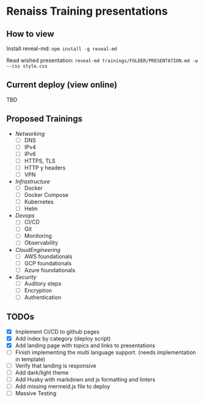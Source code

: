# Renaiss Training presentations

## How to view

Install reveal-md: `npm install -g reveal-md`

Read wished presentation: `reveal-md trainings/FOLDER/PRESENTATION.md -w --css style.css`

## Current deploy (view online)

TBD

## Proposed Trainings

- _Networking_
  - [ ] DNS
  - [ ] IPv4
  - [ ] IPv6
  - [ ] HTTPS, TLS 
  - [ ] HTTP y headers
  - [ ] VPN
- _Infrastructure_
  - [ ] Docker
  - [ ] Docker Compose
  - [ ] Kubernetes
  - [ ] Helm
- _Devops_
  - [ ] CI/CD
  - [ ] Git
  - [ ] Monitoring
  - [ ] Observability
- _CloudEngineering_
  - [ ] AWS foundationals
  - [ ] GCP foundationals
  - [ ] Azure foundationals
- _Security_
  - [ ] Auditory steps
  - [ ] Encryption
  - [ ] Authentication

## TODOs

- [x] Implement CI/CD to github pages
- [x] Add index by category (deploy script)
- [x] Add landing page with topics and links to presentations
- [ ] Finish implementing the multi language support. (needs implementation in template)
- [ ] Verify that landing is responsive
- [ ] Add dark/light theme
- [ ] Add Husky with markdown and js formatting and linters
- [ ] Add missing mermeid.js file to deploy
- [ ] Massive Testing
